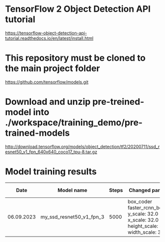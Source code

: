 
# TensorFlow 2 Object Detection API tutorial

<https://tensorflow-object-detection-api-tutorial.readthedocs.io/en/latest/install.html>

# This repository must be cloned to the main project folder

<https://github.com/tensorflow/models.git>

# Download and unzip pre-treined-model into ./workspace/training_demo/pre-trained-models

<http://download.tensorflow.org/models/object_detection/tf2/20200711/ssd_resnet50_v1_fpn_640x640_coco17_tpu-8.tar.gz>

# Model training results

| Date          | Model name               | Steps | Changed parameters                                                                                   |  Total lose | Training time |
|---------------|--------------------------|-------|------------------------------------------------------------------------------------------------------|-------------|---------------|
| 06.09.2023    | my_ssd_resnet50_v1_fpn_3 | 5000  | box_coder<br/> faster_rcnn_box_coder <br/>y_scale: 32.0 <br/> x_scale: 32.0 <br/> height_scale: 3.0<br/> width_scale: 3.0 |             |               |
                                                                                                
